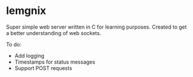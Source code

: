 # lemgnix

Super simple web server written in C for learning purposes. Created to get a better understanding of web sockets.

To do:
- Add logging
- Timestamps for status messages
- Support POST requests


